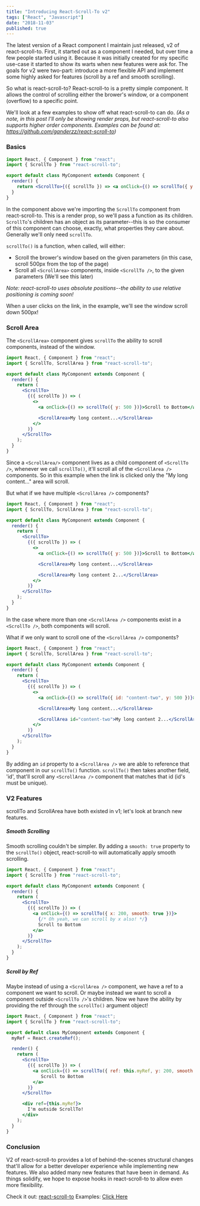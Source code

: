 ```yaml
---
title: "Introducing React-Scroll-To v2"
tags: ["React", "Javascript"]
date: "2018-11-03"
published: true
---
```


The latest version of a React component I maintain just released, v2 of react-scroll-to. First, it started out as a component I needed, but over time a few people started using it. Because it was initially created for my specific use-case it started to show its warts when new features were ask for. The goals for v2 were two-part: introduce a more flexible API and implement some highly asked for features (scroll by a ref and smooth scrolling).

So what is react-scroll-to? React-scroll-to is a pretty simple component. It allows the control of scrolling either the brower's window, or a component (overflow) to a specific point.

We'll look at a few examples to show off what react-scroll-to can do.
_(As a note, in this post I'll only be showing render props, but react-scroll-to also supports higher order components. Examples can be found at: https://github.com/ganderzz/react-scroll-to)_

### Basics

```jsx
import React, { Component } from "react";
import { ScrollTo } from "react-scroll-to";

export default class MyComponent extends Component {
  render() {
    return <ScrollTo>{({ scrollTo }) => <a onClick={() => scrollTo({ y: 500 })}>Scroll to Bottom</a>}</ScrollTo>;
  }
}
```

In the component above we're importing the `ScrollTo` component from react-scroll-to. This is a render prop, so we'll pass a function as its children. `ScrollTo`'s children has an object as its parameter--this is so the consumer of this component can choose, exactly, what properties they care about. Generally we'll only need `scrollTo`.

`scrollTo()` is a function, when called, will either:

- Scroll the brower's window based on the given parameters (in this case, scroll 500px from the top of the page)
- Scroll all `<ScrollArea>` components, inside `<ScrollTo />`, to the given parameters (We'll see this later)

_Note: react-scroll-to uses absolute positions--the ability to use relative positioning is coming soon!_

When a user clicks on the link, in the example, we'll see the window scroll down 500px!

### Scroll Area

The `<ScrollArea>` component gives `scrollTo` the ability to scroll components, instead of the window.

```jsx
import React, { Component } from "react";
import { ScrollTo, ScrollArea } from "react-scroll-to";

export default class MyComponent extends Component {
  render() {
    return (
      <ScrollTo>
        {({ scrollTo }) => (
          <>
            <a onClick={() => scrollTo({ y: 500 })}>Scroll to Bottom</a>

            <ScrollArea>My long content...</ScrollArea>
          </>
        )}
      </ScrollTo>
    );
  }
}
```

Since a `<ScrollArea/>` component lives as a child component of `<ScrollTo />`, whenever we call `scrollTo()`, it'll scroll all of the `<ScrollArea />` components. So in this example when the link is clicked only the "My long content..." area will scroll.

But what if we have multiple `<ScrollArea />` components?

```jsx
import React, { Component } from "react";
import { ScrollTo, ScrollArea } from "react-scroll-to";

export default class MyComponent extends Component {
  render() {
    return (
      <ScrollTo>
        {({ scrollTo }) => (
          <>
            <a onClick={() => scrollTo({ y: 500 })}>Scroll to Bottom</a>

            <ScrollArea>My long content...</ScrollArea>

            <ScrollArea>My long content 2...</ScrollArea>
          </>
        )}
      </ScrollTo>
    );
  }
}
```

In the case where more than one `<ScrollArea />` components exist in a `<ScrollTo />`, both components will scroll.

What if we only want to scroll one of the `<ScrollArea />` components?

```jsx
import React, { Component } from "react";
import { ScrollTo, ScrollArea } from "react-scroll-to";

export default class MyComponent extends Component {
  render() {
    return (
      <ScrollTo>
        {({ scrollTo }) => (
          <>
            <a onClick={() => scrollTo({ id: "content-two", y: 500 })}>Scroll to Bottom</a>

            <ScrollArea>My long content...</ScrollArea>

            <ScrollArea id="content-two">My long content 2...</ScrollArea>
          </>
        )}
      </ScrollTo>
    );
  }
}
```

By adding an `id` property to a `<ScrollArea />` we are able to reference that component in our `scrollTo()` function. `scrollTo()` then takes another field, 'id', that'll scroll any `<ScrollArea />` component that matches that id (id's must be unique).

### V2 Features

scrollTo and ScrollArea have both existed in v1; let's look at branch new features.

##### Smooth Scrolling

Smooth scrolling couldn't be simpler. By adding a `smooth: true` property to the `scrollTo()` object, react-scroll-to will automatically apply smooth scrolling.

```jsx
import React, { Component } from "react";
import { ScrollTo } from "react-scroll-to";

export default class MyComponent extends Component {
  render() {
    return (
      <ScrollTo>
        {({ scrollTo }) => (
          <a onClick={() => scrollTo({ x: 200, smooth: true })}>
            {/* Oh yeah, we can scroll by x also! */}
            Scroll to Bottom
          </a>
        )}
      </ScrollTo>
    );
  }
}
```

##### Scroll by Ref

Maybe instead of using a `<ScrollArea />` component, we have a ref to a component we want to scroll. Or maybe instead we want to scroll a component outside `<ScrollTo />`'s children. Now we have the ability by providing the ref through the `scrollTo()` argument object!

```jsx
import React, { Component } from "react";
import { ScrollTo } from "react-scroll-to";

export default class MyComponent extends Component {
  myRef = React.createRef();

  render() {
    return (
      <ScrollTo>
        {({ scrollTo }) => (
          <a onClick={() => scrollTo({ ref: this.myRef, y: 200, smooth: true })}>
             Scroll to Bottom
          </a>
        )}
      </ScrollTo>

      <div ref={this.myRef}>
        I'm outside ScrollTo!
      </div>
    );
  }
}
```

### Conclusion

V2 of react-scroll-to provides a lot of behind-the-scenes structural changes that'll allow for a better developer experience while implementing new features. We also added many new features that have been in demand. As things solidify, we hope to expose hooks in react-scroll-to to allow even more flexibility.

Check it out: [react-scroll-to](https://github.com/ganderzz/react-scroll-to)
Examples: [Click Here](https://ganderzz.github.io/react-scroll-to/)
